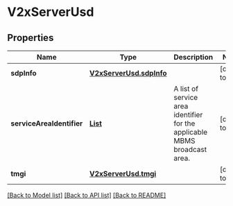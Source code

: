 # V2xServerUsd
## Properties

Name | Type | Description | Notes
------------ | ------------- | ------------- | -------------
**sdpInfo** | [**V2xServerUsd.sdpInfo**](V2xServerUsd.sdpInfo.md) |  | [default to null]
**serviceAreaIdentifier** | [**List**](string.md) | A list of service area identifier for the applicable MBMS broadcast area. | [default to null]
**tmgi** | [**V2xServerUsd.tmgi**](V2xServerUsd.tmgi.md) |  | [default to null]

[[Back to Model list]](../README.md#documentation-for-models) [[Back to API list]](../README.md#documentation-for-api-endpoints) [[Back to README]](../README.md)

